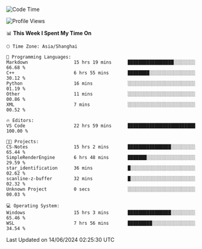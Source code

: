 <!--START_SECTION:waka-->
![Code Time](http://img.shields.io/badge/Code%20Time-1%2C776%20hrs%202%20mins-blue)

![Profile Views](http://img.shields.io/badge/Profile%20Views-4-blue)

📊 **This Week I Spent My Time On** 

```text
🕑︎ Time Zone: Asia/Shanghai

💬 Programming Languages: 
Markdown                 15 hrs 19 mins      █████████████████░░░░░░░░   66.68 % 
C++                      6 hrs 55 mins       ████████░░░░░░░░░░░░░░░░░   30.12 % 
Python                   16 mins             ░░░░░░░░░░░░░░░░░░░░░░░░░   01.19 % 
Other                    11 mins             ░░░░░░░░░░░░░░░░░░░░░░░░░   00.86 % 
XML                      7 mins              ░░░░░░░░░░░░░░░░░░░░░░░░░   00.52 % 

🔥 Editors: 
VS Code                  22 hrs 59 mins      █████████████████████████   100.00 % 

🐱‍💻 Projects: 
CS-Notes                 15 hrs 2 mins       ████████████████░░░░░░░░░   65.44 % 
SimpleRenderEngine       6 hrs 48 mins       ███████░░░░░░░░░░░░░░░░░░   29.59 % 
star_identification      36 mins             █░░░░░░░░░░░░░░░░░░░░░░░░   02.62 % 
scanline-z-buffer        32 mins             █░░░░░░░░░░░░░░░░░░░░░░░░   02.32 % 
Unknown Project          0 secs              ░░░░░░░░░░░░░░░░░░░░░░░░░   00.03 % 

💻 Operating System: 
Windows                  15 hrs 3 mins       ████████████████░░░░░░░░░   65.46 % 
WSL                      7 hrs 56 mins       █████████░░░░░░░░░░░░░░░░   34.54 % 
```


 Last Updated on 14/06/2024 02:25:30 UTC
<!--END_SECTION:waka-->